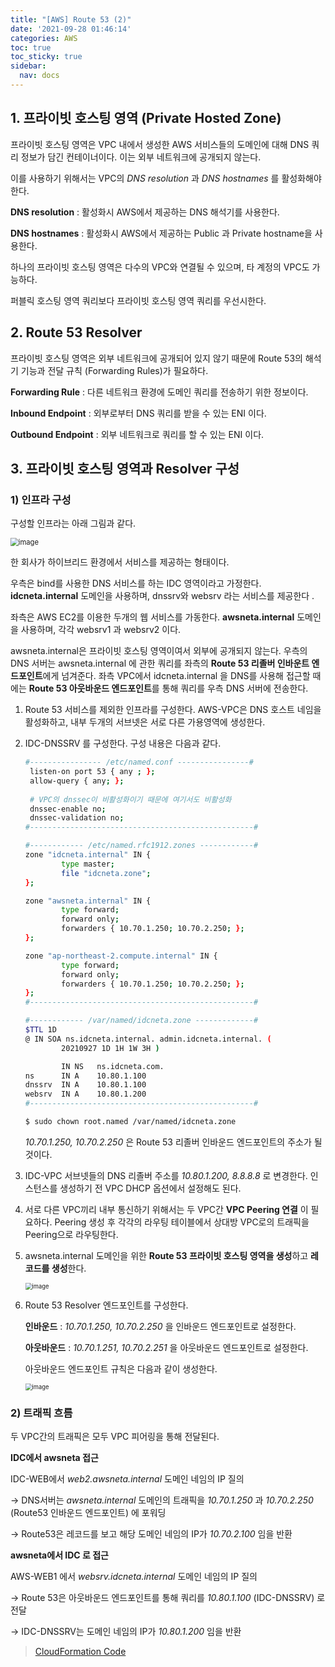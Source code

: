 ```yaml
---
title: "[AWS] Route 53 (2)"
date: '2021-09-28 01:46:14'
categories: AWS
toc: true
toc_sticky: true
sidebar:
  nav: docs
---
```

## 1. 프라이빗 호스팅 영역 (Private Hosted Zone)

프라이빗 호스팅 영역은 VPC 내에서 생성한 AWS 서비스들의 도메인에 대해 DNS 쿼리 정보가 담긴 컨테이너이다. 이는 외부 네트워크에 공개되지 않는다.

이를 사용하기 위해서는 VPC의 *DNS resolution* 과 *DNS hostnames* 를 활성화해야한다. 

**DNS resolution** : 활성화시 AWS에서 제공하는 DNS 해석기를 사용한다.

**DNS hostnames** : 활성화시 AWS에서 제공하는 Public 과 Private hostname을 사용한다. 

하나의 프라이빗 호스팅 영역은 다수의 VPC와 연결될 수 있으며, 타 계정의 VPC도 가능하다. 

퍼블릭 호스팅 영역 쿼리보다 프라이빗 호스팅 영역 쿼리를 우선시한다. 



## 2. Route 53 Resolver

프라이빗 호스팅 영역은 외부 네트워크에 공개되어 있지 않기 때문에 Route 53의 해석기 기능과 전달 규칙 (Forwarding Rules)가 필요하다. 

**Forwarding Rule** : 다른 네트워크 환경에 도메인 쿼리를 전송하기 위한 정보이다.

**Inbound Endpoint** : 외부로부터 DNS 쿼리를 받을 수 있는 ENI 이다.

**Outbound Endpoint** : 외부 네트워크로 쿼리를 할 수 있는 ENI 이다.



## 3. 프라이빗 호스팅 영역과 Resolver 구성

### 1) 인프라 구성

구성할 인프라는 아래 그림과 같다.

<img src="https://user-images.githubusercontent.com/60495897/135134821-f5ea8fdd-20c2-4a28-a588-faf702e7e272.png" alt="image" style="zoom:80%;" />



한 회사가 하이브리드 환경에서 서비스를 제공하는 형태이다.

우측은 bind를 사용한 DNS 서비스를 하는 IDC 영역이라고 가정한다. **idcneta.internal** 도메인을 사용하며, dnssrv와 websrv 라는 서비스를 제공한다 .

좌측은 AWS EC2를 이용한 두개의 웹 서비스를 가동한다. **awsneta.internal** 도메인을 사용하며, 각각 websrv1 과 websrv2 이다. 



awsneta.internal은 프라이빗 호스팅 영역이여서 외부에 공개되지 않는다. 우측의 DNS 서버는 awsneta.internal 에 관한 쿼리를 좌측의 **Route 53 리졸버 인바운트 엔드포인트**에게 넘겨준다. 좌측 VPC에서 idcneta.internal 을 DNS를 사용해 접근할 때에는 **Route 53 아웃바운드 엔드포인트**를 통해 쿼리를 우측 DNS 서버에 전송한다.



1. Route 53 서비스를 제외한 인프라를 구성한다. AWS-VPC은 DNS 호스트 네임을 활성화하고, 내부 두개의 서브넷은 서로 다른 가용영역에 생성한다. 

2. IDC-DNSSRV 를 구성한다. 구성 내용은 다음과 같다.

   ```bash
   #---------------- /etc/named.conf ----------------#
   	listen-on port 53 { any ; };
   	allow-query { any; };
   	
   	# VPC의 dnssec이 비활성화이기 때문에 여기서도 비활성화
   	dnssec-enable no;
   	dnssec-validation no;
   #--------------------------------------------------#	
   
   #------------ /etc/named.rfc1912.zones ------------#
   zone "idcneta.internal" IN {
           type master;
           file "idcneta.zone";
   };
   
   zone "awsneta.internal" IN {
           type forward;
           forward only;
           forwarders { 10.70.1.250; 10.70.2.250; };
   };
   
   zone "ap-northeast-2.compute.internal" IN {
           type forward;
           forward only;
           forwarders { 10.70.1.250; 10.70.2.250; };
   };
   #--------------------------------------------------#	
   
   #------------ /var/named/idcneta.zone -------------#
   $TTL 1D
   @ IN SOA ns.idcneta.internal. admin.idcneta.internal. (
           20210927 1D 1H 1W 3H )
   
           IN NS   ns.idcneta.com.
   ns      IN A    10.80.1.100
   dnssrv  IN A    10.80.1.100
   websrv  IN A    10.80.1.200
   #--------------------------------------------------#
   
   $ sudo chown root.named /var/named/idcneta.zone
   ```

   *10.70.1.250, 10.70.2.250* 은 Route 53 리졸버 인바운드 엔드포인트의 주소가 될 것이다.

   

3. IDC-VPC 서브넷들의 DNS 리졸버 주소를 *10.80.1.200, 8.8.8.8* 로 변경한다. 인스턴스를 생성하기 전 VPC DHCP 옵션에서 설정해도 된다.

   

4. 서로 다른 VPC끼리 내부 통신하기 위해서는 두 VPC간 **VPC Peering 연결** 이 필요하다. Peering 생성 후 각각의 라우팅 테이블에서 상대방 VPC로의 트래픽을 Peering으로 라우팅한다.

   

5. awsneta.internal 도메인을 위한 **Route 53 프라이빗 호스팅 영역을 생성**하고 **레코드를 생성**한다.

   <img src="https://user-images.githubusercontent.com/60495897/134941603-292c3bfa-6c1f-48ff-b7ab-985d30c1112b.png" alt="image" style="zoom:67%;" />

6. Route 53 Resolver 엔드포인트를 구성한다.

   **인바운드** : *10.70.1.250, 10.70.2.250* 을 인바운드 엔드포인트로 설정한다.

   **아웃바운드** : *10.70.1.251, 10.70.2.251* 을 아웃바운드 엔드포인트로 설정한다.

   아웃바운드 엔드포인트 규칙은 다음과 같이 생성한다.

   <img src="https://user-images.githubusercontent.com/60495897/134949257-a9c4306e-bd66-48b3-91a8-449a3f837f46.png" alt="image" style="zoom:67%;" />



### 2) 트래픽 흐름

두 VPC간의 트래픽은 모두 VPC 피어링을 통해 전달된다.

**IDC에서 awsneta 접근**

IDC-WEB에서 *web2.awsneta.internal* 도메인 네임의 IP 질의

-> DNS서버는 *awsneta.internal* 도메인의 트래픽을 *10.70.1.250* 과 *10.70.2.250* (Route53 인바운드 엔드포인트) 에 포워딩

-> Route53은 레코드를 보고 해당 도메인 네임의 IP가 *10.70.2.100* 임을 반환



**awsneta에서 IDC 로 접근**

AWS-WEB1 에서 *websrv.idcneta.internal* 도메인 네임의 IP 질의

-> Route 53은 아웃바운드 엔드포인트를 통해 쿼리를 *10.80.1.100* (IDC-DNSSRV) 로 전달

-> IDC-DNSSRV는 도메인 네임의 IP가 *10.80.1.200* 임을 반환


> [CloudFormation Code](https://github.com/yuntreee/CloudFormation/blob/main/Route53%20(2).yml)